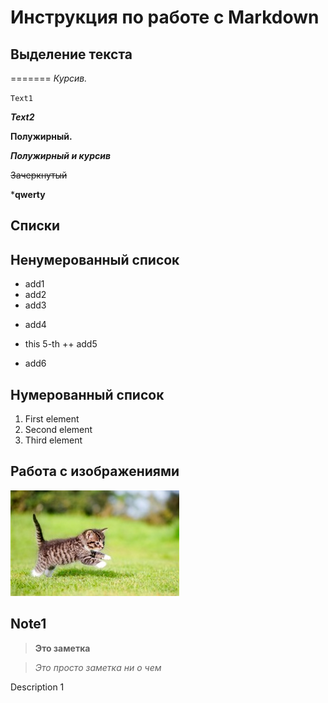 # Инструкция по работе с Markdown


## Выделение текста
=======
*Курсив.*

`Text1`

***Text2***

**Полужирный.**

***Полужирный и курсив***

~~Зачеркнутый~~

***qwerty**


## Списки

## Ненумерованный список

* add1
* add2
* add3
+ add4
* this 5-th
++ add5
+ add6

## Нумерованный список

1. First element
2. Second element
3. Third element


## Работа с изображениями

![Hello Kitty!](kitten.jpg)


## Note1

> **Это заметка**

> *Это просто заметка ни о чем*

Description 1

